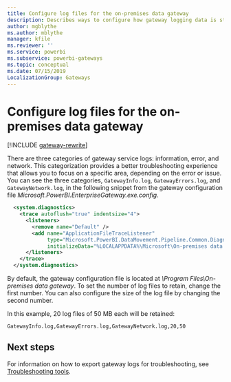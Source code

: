 ```yaml
---
title: Configure log files for the on-premises data gateway
description: Describes ways to configure how gateway logging data is stored.
author: mgblythe
ms.author: mblythe
manager: kfile
ms.reviewer: ''
ms.service: powerbi
ms.subservice: powerbi-gateways
ms.topic: conceptual
ms.date: 07/15/2019
LocalizationGroup: Gateways 
---
```


# Configure log files for the on-premises data gateway

[!INCLUDE [gateway-rewrite](../includes/gateway-rewrite.md)]

There are three categories of gateway service logs: information, error, and network. This categorization provides a better troubleshooting experience that allows you to focus on a specific area, depending on the error or issue. You can see the three categories, `GatewayInfo.log`, `GatewayErrors.log`, and `GatewayNetwork.log`, in the following snippet from the gateway configuration file *Microsoft.PowerBI.EnterpriseGateway.exe.config*.

```xml
  <system.diagnostics>
    <trace autoflush="true" indentsize="4">
      <listeners>
        <remove name="Default" />
        <add name="ApplicationFileTraceListener"
             type="Microsoft.PowerBI.DataMovement.Pipeline.Common.Diagnostics.RotatableFilesManagerTraceListener, Microsoft.PowerBI.DataMovement.Pipeline.Common"
             initializeData="%LOCALAPPDATA%\Microsoft\On-premises data gateway\,GatewayInfo.log,GatewayErrors.log,GatewayNetwork.log,20,50" />
      </listeners>
    </trace>
  </system.diagnostics>
```

By default, the gateway configuration file is located at *\Program Files\On-premises data gateway*. To set the number of log files to retain, change the first number. You can also configure the size of the log file by changing the second number.

In this example, 20 log files of 50 MB each will be retained:

 `GatewayInfo.log,GatewayErrors.log,GatewayNetwork.log,20,50`

## Next steps

For information on how to export gateway logs for troubleshooting, see [Troubleshooting tools](service-gateway-tshoot.md#troubleshooting-tools).
